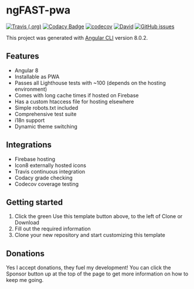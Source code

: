 # ngFAST-pwa

[![Travis (.org)](https://img.shields.io/travis/codemastermick/ngFast-pwa.svg)](https://travis-ci.org/codemastermick/ngFast-pwa)
[![Codacy Badge](https://api.codacy.com/project/badge/Grade/416ae7ab519647198f2ad3cdb2a76e86)](https://www.codacy.com/app/codemastermick/ngFast-pwa?utm_source=github.com&utm_medium=referral&utm_content=codemastermick/ngFast-pwa&utm_campaign=Badge_Grade)
[![codecov](https://codecov.io/gh/codemastermick/ngFast-pwa/branch/master/graph/badge.svg)](https://codecov.io/gh/codemastermick/ngFast-pwa)
[![David](https://img.shields.io/david/codemastermick/ngFast-pwa.svg)](https://david-dm.org/codemastermick/ngFast-pwa)
[![GitHub issues](https://img.shields.io/github/issues/codemastermick/ngFast-pwa.svg)](https://github.com/codemastermick/ngFast-pwa/issues)

This project was generated with [Angular CLI](https://github.com/angular/angular-cli) version 8.0.2.

## Features

-   Angular 8
-   Installable as PWA
-   Passes all Lighthouse tests with ~100 (depends on the hosting environment)
-   Comes with long cache times if hosted on Firebase
-   Has a custom htaccess file for hosting elsewhere
-   Simple robots.txt included
-   Comprehensive test suite
-   i18n support
-   Dynamic theme switching

## Integrations
-   Firebase hosting
-   Icon8 externally hosted icons
-   Travis continuous integration
-   Codacy grade checking
-   Codecov coverage testing

## Getting started

1.  Click the green Use this template button above, to the left of Clone or Download
2.  Fill out the required information
3.  Clone your new repository and start customizing this template

## Donations

Yes I accept donations, they fuel my development! You can click the Sponsor button up at the top of the page to get more information on how to keep me going.
